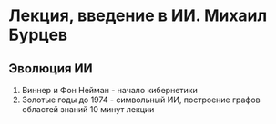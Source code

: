# Лекция, введение в ИИ. Михаил Бурцев

## Эволюция ИИ

1. Виннер и Фон Нейман - начало кибернетики
2. Золотые годы до 1974 - символьный ИИ, построение графов областей знаний
10 минут лекции
